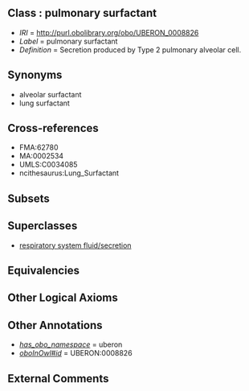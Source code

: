 
## Class : pulmonary surfactant

 * *IRI* = http://purl.obolibrary.org/obo/UBERON_0008826
 * *Label* = pulmonary surfactant
 * *Definition* = Secretion produced by Type 2 pulmonary alveolar cell.

## Synonyms

 * alveolar surfactant
 * lung surfactant

## Cross-references

 * FMA:62780
 * MA:0002534
 * UMLS:C0034085
 * ncithesaurus:Lung_Surfactant

## Subsets


## Superclasses

 * [respiratory system fluid/secretion](../../UBERON/38/UBERON_0006538.md)

## Equivalencies


## Other Logical Axioms


## Other Annotations

 * *[has_obo_namespace](../../ce/oboInOwl#hasOBONamespace.md)* = uberon
 * *[oboInOwl#id](../../id/oboInOwl#id.md)* = UBERON:0008826

## External Comments

